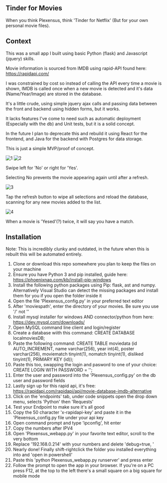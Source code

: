 ## Tinder for Movies
When you think Plexensus, think 'Tinder for Netflix' (But for your own personal movie files).



## Context
This was a small app I built using basic Python (flask) and Javascript (jquery) skills.

Movie information is sourced from IMDB using rapid-API found here: https://rapidapi.com/

I was constrained by cost so instead of calling the API every time a movie is shown, IMDB is called once when a new movie is detected and it's data (Name/Year/Image) are stored in the database.

It's a little crude, using simple jquery ajax calls and passing data between the front and backend using hidden forms, but it works.


It lacks features I've come to need such as automatic deployment (Especially with the db) and Unit tests, but it is a solid concept.



In the future I plan to deprecate this and rebuild it using React for the frontend, and Java for the backend with Postgres for data storage.

This is just a simple MVP/proof of concept.

![1](https://user-images.githubusercontent.com/42459707/116027794-2079ea80-a699-11eb-9ae1-a021aa0f2f59.PNG)
![2](https://user-images.githubusercontent.com/42459707/116027798-2243ae00-a699-11eb-8239-4deea2ab7f1a.PNG)

Swipe left for 'No' or right for 'Yes'.

Selecting No prevents the movie appearing again until after a refresh.



![3](https://user-images.githubusercontent.com/42459707/116027799-22dc4480-a699-11eb-871f-b464cd90e07f.PNG)

Tap the refresh button to wipe all selections and reload the database, scanning for any new movies added to the list.



![4](https://user-images.githubusercontent.com/42459707/116027801-22dc4480-a699-11eb-948b-cf9e4dd8568d.PNG)

When a movie is 'Yesed'(?) twice, it will say you have a match.




## Installation
Note: This is incredibly clunky and outdated, in the future when this is rebuilt this will be automated entirely.



1. Clone or download this repo somewhere you plan to keep the files on your machine
2. Ensure you have Python 3 and pip installed, guide here: https://phoenixnap.com/kb/install-pip-windows
3. Install the following python packages using Pip: flask, ast and numpy. 
    Alternatively Visual Studio can detect the missing packages and install them for you if you open the folder inside it
4. Open the file 'Plexensus_config.py' in your preferred text editor
5. After 'moviespath', enter the directory of your movies. Be sure you use '/' not '\'
6. Install mysql installer for windows AND connector/python from here: https://dev.mysql.com/downloads/
7. Open MySQL command line client and login/register
8. Create a database wiith this command: CREATE DATABASE localmoviesDB;
9. Paste the following command: CREATE TABLE moviedata (id AUTO_INCREMENT, name varchar(256), year int(4), poster varchar(256), moviematch tinyint(1), nomatch tinyint(1), disliked tinyint(1), PRIMARY KEY (id));
10. Paste this too, swapping the login and pasword to one of your choice: CREATE LOGIN <user> WITH PASSWORD = '<password>'; 
11. Enter the user and password into the 'Plexensus_config.py' on the db user and password fields
12. Lastly sign up for this rapid api, it's free: https://rapidapi.com/rapidapi/api/movie-database-imdb-alternative
13. Click on the 'endpoints' tab, under code snippets open the drop down menu, selects 'Python' then 'Requests'
14. Test your Endpoint to make sure it's all good
15. Copy the 50 character 'x-rapidapi-key' and paste it in the 'Plexensus_config.py file under your api key
16. Open command prompt and type 'ipconfig', hit enter
17. Copy the numbers after IPV4
18. Open 'Plexensus_webapp.py' in your favorite text editor, scroll to the very bottom
19. Replace '192.168.0.214' with your numbers and delete 'debug=true, '
20. Nearly done! Finally shift-rightclick the folder you installed everything into and 'open in powershell'
21. Paste this 'python Plexensus_webapp.py runserver' and press enter
22. Follow the prompt to open the app in your browser. If you're on a PC press F12, at the top to the left there's a small square on a big square for mobile mode
